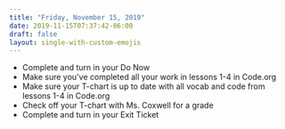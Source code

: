 ```yaml
---
title: "Friday, November 15, 2019"
date: 2019-11-15T07:37:42-06:00
draft: false
layout: single-with-custom-emojis
---
```

- Complete and turn in your Do Now
- Make sure you've completed all your work in lessons 1-4 in Code.org
- Make sure your T-chart is up to date with all vocab and code from lessons 1-4 in Code.org
- Check off your T-chart with Ms. Coxwell for a grade
- Complete and turn in your Exit Ticket